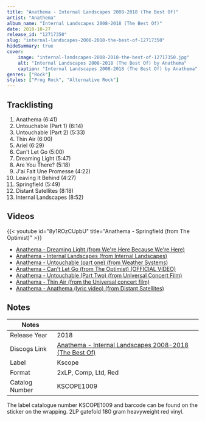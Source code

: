```yaml
---
title: "Anathema - Internal Landscapes 2008-2018 (The Best Of)"
artist: "Anathema"
album_name: "Internal Landscapes 2008-2018 (The Best Of)"
date: 2018-10-27
release_id: "12717350"
slug: "internal-landscapes-2008-2018-the-best-of-12717350"
hideSummary: true
cover:
    image: "internal-landscapes-2008-2018-the-best-of-12717350.jpg"
    alt: "Internal Landscapes 2008-2018 (The Best Of) by Anathema"
    caption: "Internal Landscapes 2008-2018 (The Best Of) by Anathema"
genres: ["Rock"]
styles: ["Prog Rock", "Alternative Rock"]
---
```


## Tracklisting
1. Anathema (6:41)
2. Untouchable (Part 1) (6:14)
3. Untouchable (Part 2) (5:33)
4. Thin Air (6:00)
5. Ariel (6:29)
6. Can't Let Go (5:00)
7. Dreaming Light (5:47)
8. Are You There? (5:18)
9. J'ai Fait Une Promesse (4:22)
10. Leaving It Behind (4:27)
11. Springfield (5:49)
12. Distant Satellites (8:18)
13. Internal Landscapes (8:52)

## Videos
{{< youtube id="8y1ROzCUpbU" title="Anathema - Springfield (from The Optimist)" >}}
- [Anathema - Dreaming Light (from We're Here Because We're Here)](https://www.youtube.com/watch?v=Mk0OF9DdVhw)
- [Anathema - Internal Landscapes (from Internal Landscapes)](https://www.youtube.com/watch?v=5i0HZp3uOc4)
- [Anathema - Untouchable (part one) (from Weather Systems)](https://www.youtube.com/watch?v=av6sVWXeCWQ)
- [Anathema - Can't Let Go (from The Optimist) (OFFICIAL VIDEO)](https://www.youtube.com/watch?v=1GPxPPOUVBc)
- [Anathema - Untouchable (Part Two) (from Universal Concert Film)](https://www.youtube.com/watch?v=YRt0Ug5WweE)
- [Anathema - Thin Air (from the Universal concert film)](https://www.youtube.com/watch?v=fjOis-QWPdI)
- [Anathema - Anathema (lyric video) (from Distant Satellites)](https://www.youtube.com/watch?v=a-80LdBCDXc)


## Notes

| Notes          |             |
| ---------------| ----------- |
| Release Year   | 2018 |
| Discogs Link   | [Anathema - Internal Landscapes 2008-2018 (The Best Of)](https://www.discogs.com/release/12717350-Anathema-Internal-Landscapes-2008-2018-The-Best-Of) |
| Label          | Kscope |
| Format         | 2xLP, Comp, Ltd, Red |
| Catalog Number | KSCOPE1009 |

The label catalogue number KSCOPE1009 and barcode can be found on the sticker on the wrapping. 2LP gatefold 180 gram heavyweight red vinyl.

